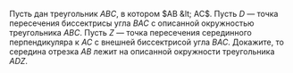Пусть дан треугольник $ABC$, в котором $AB &lt; AC$. 
Пусть $D$ — точка пересечения биссектрисы угла $BAC$ с описанной окружностью треугольника $ABC$. 
Пусть $Z$ — точка пересечения серединного перпендикуляра к $AC$ с внешней биссектрисой угла $BAC$. 
Докажите, то середина отрезка $AB$ лежит на описанной окружности треугольника $ADZ$.